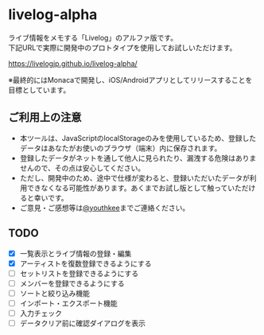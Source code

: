 # livelog-alpha

ライブ情報をメモする「Livelog」のアルファ版です。  
下記URLで実際に開発中のプロトタイプを使用してお試しいただけます。

https://livelogjp.github.io/livelog-alpha/

※最終的にはMonacaで開発し、iOS/Androidアプリとしてリリースすることを目標としています。

## ご利用上の注意

- 本ツールは、JavaScriptのlocalStorageのみを使用しているため、登録したデータはあなたがお使いのブラウザ（端末）内に保存されます。
- 登録したデータがネットを通して他人に見られたり、漏洩する危険はありませんので、その点は安心してください。
- ただし、開発中のため、途中で仕様が変わると、登録いただいたデータが利用できなくなる可能性があります。あくまでお試し版として触っていただけると幸いです。
- ご意見・ご感想等は[@youthkee](https://twitter.com/youthkee)までご連絡ください。

## TODO

- [x] 一覧表示とライブ情報の登録・編集
- [x] アーティストを復数登録できるようにする
- [ ] セットリストを登録できるようにする
- [ ] メンバーを登録できるようにする
- [ ] ソートと絞り込み機能
- [ ] インポート・エクスポート機能
- [ ] 入力チェック
- [ ] データクリア前に確認ダイアログを表示
